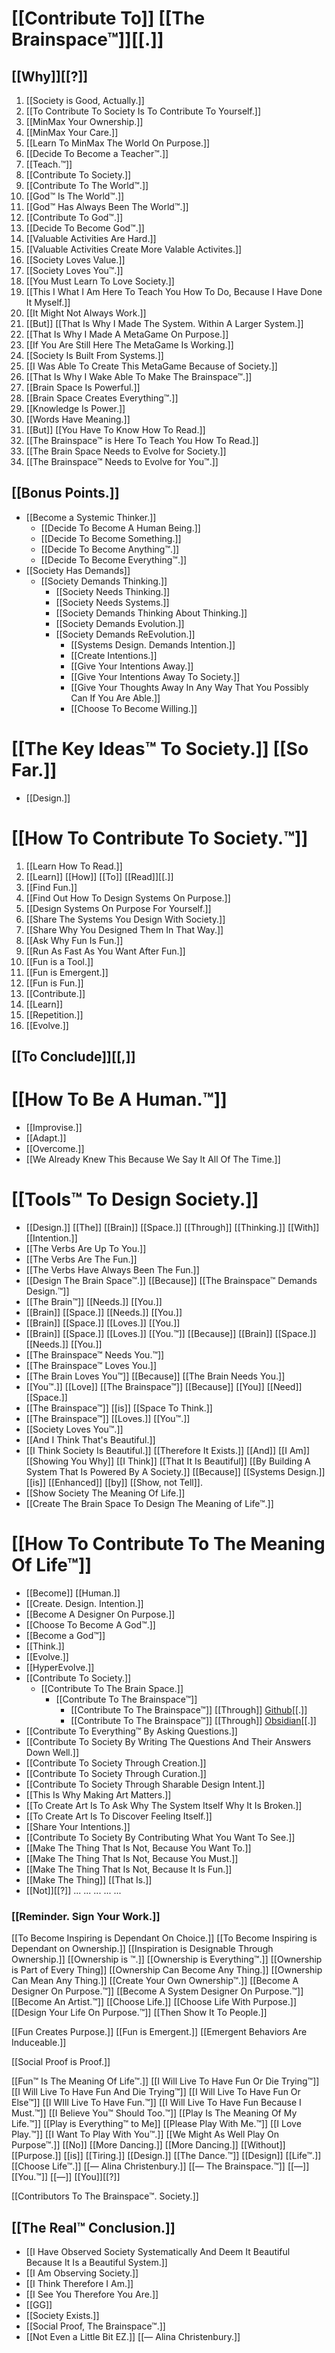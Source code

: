 # [[Contribute To]] [[The Brainspace™]][[.]]
## [[Why]][[?]]
1. [[Society is Good, Actually.]]
2. [[To Contribute To Society Is To Contribute To Yourself.]]
3. [[MinMax Your Ownership.]]
4. [[MinMax Your Care.]]
5. [[Learn To MinMax The World On Purpose.]]
6. [[Decide To Become a Teacher™.]]
7. [[Teach.™]] 
8. [[Contribute To Society.]]
9. [[Contribute To The World™.]]
10. [[God™ Is The World™.]]
11. [[God™ Has Always Been The World™.]]
12. [[Contribute To God™.]]
13. [[Decide To Become God™.]]
14. [[Valuable Activities Are Hard.]]
15. [[Valuable Activities Create More Valable Activites.]]
16. [[Society Loves Value.]]
17. [[Society Loves You™.]]
18. [[You Must Learn To Love Society.]]
19. [[This I What I Am Here To Teach You How To Do, Because I Have Done It Myself.]]
20. [[It Might Not Always Work.]]
21. [[But]] [[That Is Why I Made The System. Within A Larger System.]]
22. [[That Is Why I Made A MetaGame On Purpose.]]
23. [[If You Are Still Here The MetaGame Is Working.]]
24. [[Society Is Built From Systems.]]
25. [[I Was Able To Create This MetaGame Because of Society.]]
26. [[That Is Why I Wake Able To Make The Brainspace™.]]
27. [[Brain Space Is Powerful.]]
28. [[Brain Space Creates Everything™.]]
29. [[Knowledge Is Power.]]
30. [[Words Have Meaning.]]
31. [[But]] [[You Have To Know How To Read.]]
32. [[The Brainspace™ is Here To Teach You How To Read.]]
33. [[The Brain Space Needs to Evolve for Society.]]
34. [[The Brainspace™ Needs to Evolve for You™.]]

[[Bonus Points.]]
---
- [[Become a Systemic Thinker.]]
	- [[Decide To Become A Human Being.]]
	- [[Decide To Become Something.]]
	- [[Decide To Become Anything™.]]
	- [[Decide To Become Everything™.]]
- [[Society Has Demands]] 
	- [[Society Demands Thinking.]]
		- [[Society Needs Thinking.]]
		- [[Society Needs Systems.]]
		- [[Society Demands Thinking About Thinking.]]
		- [[Society Demands Evolution.]]
		- [[Society Demands ReEvolution.]]
			- [[Systems Design. Demands Intention.]]
			- [[Create Intentions.]]
			- [[Give Your Intentions Away.]]
			- [[Give Your Intentions Away To Society.]]
			- [[Give Your Thoughts Away In Any Way That You Possibly Can If You Are Able.]]
			- [[Choose To Become Willing.]]
	
# [[The Key Ideas™ To Society.]] [[So Far.]]
- [[Design.]]
# [[How To Contribute To Society.™]]
1. [[Learn How To Read.]]
2. [[Learn]] [[How]] [[To]] [[Read]][[.]]
3. [[Find Fun.]]
4. [[Find Out How To Design Systems On Purpose.]]
5. [[Design Systems On Purpose For Yourself.]]
6. [[Share The Systems You Design With Society.]]
7. [[Share Why You Designed Them In That Way.]]
8. [[Ask Why Fun Is Fun.]]
9. [[Run As Fast As You Want After Fun.]]
10. [[Fun is a Tool.]]
11. [[Fun is Emergent.]]
12. [[Fun is Fun.]]
13. [[Contribute.]]
14. [[Learn]]
15. [[Repetition.]]
16. [[Evolve.]]

[[To Conclude]][[,]]
---

# [[How To Be A Human.™]]
- [[Improvise.]]
- [[Adapt.]]
- [[Overcome.]]
- [[We Already Knew This Because We Say It All Of The Time.]]

# [[Tools™ To Design Society.]]
- [[Design.]] [[The]] [[Brain]] [[Space.]] [[Through]] [[Thinking.]] [[With]] [[Intention.]]
- [[The Verbs Are Up To You.]]
- [[The Verbs Are The Fun.]]
- [[The Verbs Have Always Been The Fun.]]
- [[Design The Brain Space™.]] [[Because]] [[The Brainspace™ Demands Design.™]]
- [[The Brain™]] [[Needs.]] [[You.]]
- [[Brain]] [[Space.]] [[Needs.]] [[You.]]
- [[Brain]] [[Space.]] [[Loves.]] [[You.]]
- [[Brain]] [[Space.]] [[Loves.]] [[You.™]] [[Because]] [[Brain]] [[Space.]] [[Needs.]] [[You.]]
- [[The Brainspace™ Needs You.™]]
- [[The Brainspace™ Loves You.]]
- [[The Brain Loves You™]] [[Because]] [[The Brain Needs You.]]
- [[You™.]] [[Love]] [[The Brainspace™]] [[Because]] [[You]] [[Need]] [[Space.]]
- [[The Brainspace™]] [[is]] [[Space To Think.]]
- [[The Brainspace™]] [[Loves.]] [[You™.]]
- [[Society Loves You™.]]
- [[And I Think That's Beautiful.]]
- [[I Think Society Is Beautiful.]] [[Therefore It Exists.]] [[And]] [[I Am]] [[Showing You Why]] [[I Think]] [[That It Is Beautiful]] [[By Building A System That Is Powered By A Society.]] [[Because]] [[Systems Design.]] [[is]] [[Enhanced]] [[by]] [[Show, not Tell]].
- [[Show Society The Meaning Of Life.]]
- [[Create The Brain Space To Design The Meaning of Life™.]]
# [[How To Contribute To The Meaning Of Life™]]
- [[Become]] [[Human.]]
- [[Create. Design. Intention.]]
- [[Become A Designer On Purpose.]]
- [[Choose To Become A God™.]]
- [[Become a God™]]
- [[Think.]]
- [[Evolve.]]
- [[HyperEvolve.]] 
- [[Contribute To Society.]]
	- [[Contribute To The Brain Space.]]
		- [[Contribute To The Brainspace™]] 
			- [[Contribute To The Brainspace™]] [[Through]] [Github](https://github.com/AlinaWithAFace/Obsidian)[[.]]
			- [[Contribute To The Brainspace™]] [[Through]] [Obsidian](https://obsidian.md)[[.]]
- [[Contribute To Everything™ By Asking Questions.]]
- [[Contribute To Society By Writing The Questions And Their Answers Down Well.]]
- [[Contribute To Society Through Creation.]]
- [[Contribute To Society Through Curation.]]
- [[Contribute To Society Through Sharable Design Intent.]]
- [[This Is Why Making Art Matters.]]
- [[To Create Art Is To Ask Why The System Itself Why It Is Broken.]]
- [[To Create Art Is To Discover Feeling Itself.]]
- [[Share Your Intentions.]]
- [[Contribute To Society By Contributing What You Want To See.]]
- [[Make The Thing That Is Not, Because You Want To.]]
- [[Make The Thing That Is Not, Because You Must.]]
- [[Make The Thing That Is Not, Because It Is Fun.]]
- [[Make The Thing]] [[That Is.]]
- [[Not]][[?]]
...
...
...
...
...
### [[Reminder. Sign Your Work.]]
[[To Become Inspiring is Dependant On Choice.]]
[[To Become Inspiring is Dependant on Ownership.]]
[[Inspiration is Designable Through Ownership.]]
[[Ownership is ™.]]
[[Ownership is Everything™.]]
[[Ownership is Part of Every Thing]]
[[Ownership Can Become Any Thing.]]
[[Ownership Can Mean Any Thing.]]
[[Create Your Own Ownership™.]]
[[Become A Designer On Purpose.™]]
[[Become A System Designer On Purpose.™]]
[[Become An Artist.™]]
[[Choose Life.]]
[[Choose Life With Purpose.]]
[[Design Your Life On Purpose.™]]
[[Then Show It To People.]]

[[Fun Creates Purpose.]]
[[Fun is Emergent.]]
[[Emergent Behaviors Are Induceable.]]

[[Social Proof is Proof.]]

[[Fun™ Is The Meaning Of Life™.]]
[[I Will Live To Have Fun Or Die Trying™]]
[[I Will Live To Have Fun And Die Trying™]]
[[I Will Live To Have Fun Or Else™]]
[[I WIll Live To Have Fun.™]]
[[I Will Live To Have Fun Because I Must.™]]
[[I Believe You™ Should Too.™]]
[[Play Is The Meaning Of My Life.™]]
[[Play is Everything™ to Me]]
[[Please Play With Me.™]]
[[I Love Play.™]]
[[I Want To Play With You™.]]
[[We Might As Well Play On Purpose™.]]
[[No]] [[More Dancing.]]
[[More Dancing.]] [[Without]] [[Purpose.]] [[is]] [[Tiring.]]
[[Design.]] [[The Dance.™]]
[[Design]] [[Life™.]]
[[Choose Life™.]]
[[— Alina Christenbury.]]
[[— The Brainspace.™]]
[[—]] [[You.™]]
[[—]] [[You]][[?]]

[[Contributors To The Brainspace™. Society.]]

[[The Real™ Conclusion.]]
---
- [[I Have Observed Society Systematically And Deem It Beautiful Because It Is a Beautiful System.]]
- [[I Am Observing Society.]]
- [[I Think Therefore I Am.]]
- [[I See You Therefore You Are.]]
- [[GG]]
- [[Society Exists.]]
- [[Social Proof, The Brainspace™.]]
- [[Not Even a Little Bit EZ.]]
[[— Alina Christenbury.]]